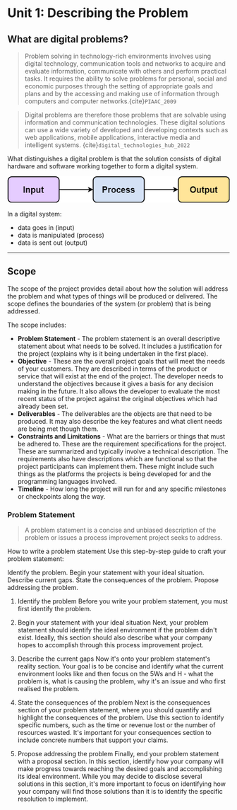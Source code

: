# Unit 1: Describing the Problem

## What are digital problems?

> Problem solving in technology-rich environments involves using digital technology, communication tools and networks to acquire and evaluate information, communicate with others and perform practical tasks. It requires the ability to solve problems for personal, social and economic purposes through the setting of appropriate goals and plans and by the accessing and making use of information through computers and computer networks.{cite}`PIAAC_2009`

> Digital problems are therefore those problems that are solvable using information and communication technologies. These digital solutions can use a wide variety of developed and developing contexts such as web applications, mobile applications, interactive media and intelligent systems. {cite}`digital_technologies_hub_2022`

What distinguishes a digital problem is that the solution consists of digital hardware and software working together to form a digital system.

![IPO](./../assests/IPO.png)

In a digital system:
- data goes in (input)
- data is manipulated (process)
- data is sent out (output)
---
## Scope
The scope of the project provides detail about how the solution will address the problem and what types of things will be produced or delivered. The scope defines the boundaries of the system (or problem) that is being addressed.

The scope includes:
- **Problem Statement** - The problem statement is an overall descriptive statement about what needs to be solved. It includes a justification for the project (explains why is it being undertaken in the first place).
- **Objective** - These are the overall project goals that will meet the needs of your customers. They are described in terms of the product or service that will exist at the end of the project. The developer needs to understand the objectives because it gives a basis for any decision making in the future. It also allows the developer to evaluate the most recent status of the project against the original objectives which had already been set.
- **Deliverables** - The deliverables are the objects are that need to be produced. It may also describe the key features and what client needs are being met though them.
- **Constraints and Limitations** - What are the barriers or things that must be adhered to. These are the requirement specifications for the project. These are summarized and typically involve a technical description. The requirements also have descriptions which are functional so that the project participants can implement them. These might include such things as the platforms the projects is being developed for and the programming languages involved.
- **Timeline** - How long the project will run for and any specific milestones or checkpoints along the way.

### Problem Statement
> A problem statement is a concise and unbiased description of the problem or issues a process improvement project seeks to address. 

How to write a problem statement
Use this step-by-step guide to craft your problem statement:

Identify the problem.
Begin your statement with your ideal situation.
Describe current gaps.
State the consequences of the problem.
Propose addressing the problem.
1. Identify the problem
Before you write your problem statement, you must first identify the problem.

2. Begin your statement with your ideal situation
Next, your problem statement should identify the ideal environment if the problem didn't exist. Ideally, this section should also describe what your company hopes to accomplish through this process improvement project.

3. Describe the current gaps
Now it's onto your problem statement's reality section. Your goal is to be concise and identify what the current environment looks like and then focus on the 5Ws and H - what the problem is, what is causing the problem, why it's an issue and who first realised the problem.

4. State the consequences of the problem
Next is the consequences section of your problem statement, where you should quantify and highlight the consequences of the problem. Use this section to identify specific numbers, such as the time or revenue lost or the number of resources wasted. It's important for your consequences section to include concrete numbers that support your claims.

5. Propose addressing the problem
Finally, end your problem statement with a proposal section. In this section, identify how your company will make progress towards reaching the desired goals and accomplishing its ideal environment. While you may decide to disclose several solutions in this section, it's more important to focus on identifying how your company will find those solutions than it is to identify the specific resolution to implement.